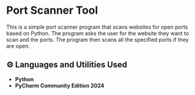 <h1>Port Scanner Tool</h1>

This is a simple port scanner program that scans websites for open ports based on Python. The program asks the user for the website they want to scan and the ports. The program then scans all the specified ports if they are open.

<h2>⚙️ Languages and Utilities Used</h2>

- <b>Python</b>
- <b>PyCharm Community Edition 2024</b>

